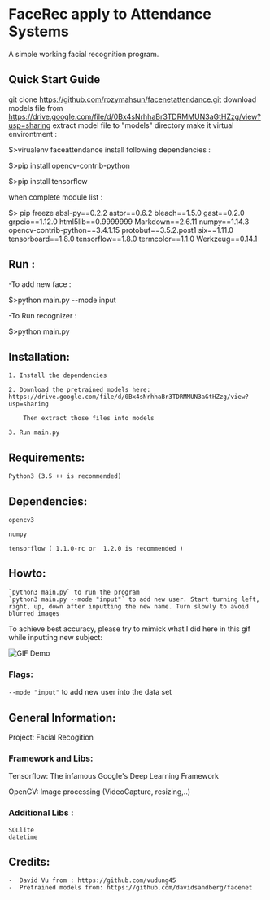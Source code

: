 # FaceRec apply to Attendance Systems

A simple working facial recognition program.

## Quick Start Guide
git clone https://github.com/rozymahsun/facenetattendance.git
download models file  from https://drive.google.com/file/d/0Bx4sNrhhaBr3TDRMMUN3aGtHZzg/view?usp=sharing
extract model file to "models" directory
make it virtual environtment : 

$>virualenv faceattendance
install following dependencies :

$>pip install opencv-contrib-python

$>pip install tensorflow

when complete module list :

$> pip freeze
absl-py==0.2.2
astor==0.6.2
bleach==1.5.0
gast==0.2.0
grpcio==1.12.0
html5lib==0.9999999
Markdown==2.6.11
numpy==1.14.3
opencv-contrib-python==3.4.1.15
protobuf==3.5.2.post1
six==1.11.0
tensorboard==1.8.0
tensorflow==1.8.0
termcolor==1.1.0
Werkzeug==0.14.1

## Run :

-To add new face :

$>python main.py --mode input

-To Run recognizer :

$>python main.py

## Installation:
    1. Install the dependencies

    2. Download the pretrained models here: https://drive.google.com/file/d/0Bx4sNrhhaBr3TDRMMUN3aGtHZzg/view?usp=sharing
    
        Then extract those files into models

    3. Run main.py

## Requirements:
    Python3 (3.5 ++ is recommended)

## Dependencies:

    opencv3

    numpy

    tensorflow ( 1.1.0-rc or  1.2.0 is recommended )


## Howto:
    `python3 main.py` to run the program
    `python3 main.py --mode "input"` to add new user. Start turning left, right, up, down after inputting the new name. Turn slowly to avoid blurred images

To achieve best accuracy, please try to mimick what I did here in this gif while inputting new subject:
    
![GIF Demo](https://media.giphy.com/media/3o7aD7CZ6C3RLCvLgs/giphy.gif)

        
### Flags:
   `--mode "input"` to add new user into the data set
    


## General Information:
Project: Facial Recogition


### Framework and Libs:

Tensorflow: The infamous Google's Deep Learning Framework

OpenCV: Image processing (VideoCapture, resizing,..)

### Additional Libs :
    SQLlite
    datetime


## Credits:
    -  David Vu from : https://github.com/vudung45
    -  Pretrained models from: https://github.com/davidsandberg/facenet
